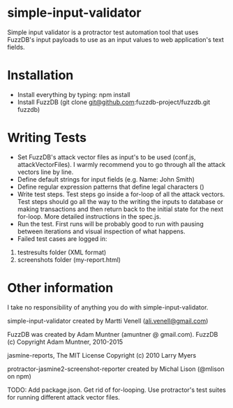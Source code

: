 # simple-input-validator

Simple input validator is a protractor test automation tool that uses FuzzDB's input payloads to use as an input values to web application's text fields.

# Installation #

- Install everything by typing: npm install
- Install FuzzDB (git clone git@github.com:fuzzdb-project/fuzzdb.git fuzzdb)

# Writing Tests #

- Set FuzzDB's attack vector files as input's to be used (conf.js, attackVectorFiles). I warmly recommend you to go through all the attack vectors line by line.
- Define default strings for input fields (e.g. Name: John Smith)
- Define regular expression patterns that define legal characters ()
- Write test steps. Test steps go inside a for-loop of all the attack vectors. Test steps should go all the way to the writing the inputs to database or making transactions and then return back to the initial state for the next for-loop. More detailed instructions in the spec.js.
- Run the test. First runs will be probably good to run with pausing between iterations and visual inspection of what happens.
- Failed test cases are logged in:
 1. testresults folder (XML format)
 2. screenshots folder (my-report.html)

# Other information #

I take no responsibility of anything you do with simple-input-validator.

simple-input-validator created by Martti Venell (ali.venell@gmail.com)

FuzzDB was created by Adam Muntner (amuntner @ gmail.com). FuzzDB (c) Copyright Adam Muntner, 2010-2015

jasmine-reports, The MIT License Copyright (c) 2010 Larry Myers

protractor-jasmine2-screenshot-reporter created by Michal Lison (@mlison on npm)

TODO: 
Add package.json.
Get rid of for-looping.
Use protractor's test suites for running different attack vector files.




